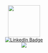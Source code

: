 <div id="header" align="center">
  <img src="https://media.giphy.com/media/M9gbBd9nbDrOTu1Mqx/giphy.gif" width="100"/>
     <div id="badges">
  <a href="https://www.linkedin.com/in/dmitriy-poteryaev-a90106244/">
    <img src="https://img.shields.io/badge/LinkedIn-blue?style=for-the-badge&logo=linkedin&logoColor=white" alt="LinkedIn Badge"/>
</div>
   <div id="badges">
  <a href="https://freelance.habr.com/freelancers/Dmitriy_Poteryaev42">
    <img src="https://img.shields.io/badge/-habr%20freelance-red%2340ffb9"/>
</div>

</div>
